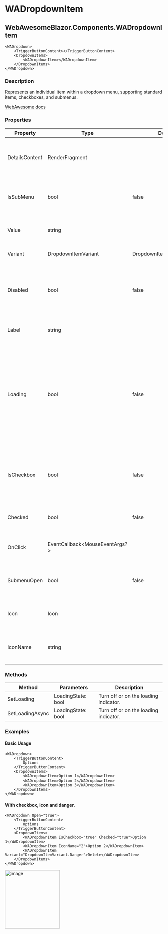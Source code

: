 # WADropdownItem
## WebAwesomeBlazor.Components.WADropdownItem

```HTML+Razor
<WADropdown>
    <TriggerButtonContent></TriggerButtonContent>
    <DropdownItems>
        <WADropdownItem></WADropdownItem>
    </DropdownItems>
</WADropdown>
```

### Description
Represents an individual item within a dropdown menu, supporting standard items, checkboxes, and submenus.

[WebAwesome docs](https://webawesome.com/docs/component)

### Properties
| Property | Type   | Default | Description                              |
|----------|--------|---------|------------------------------------------|
| DetailsContent | RenderFragment |  | Additional content or details to display after the label. |
| IsSubMenu | bool | false | If true, the menu item is rendered as a submenu item. |
| Value | string |  | An optional value for the menu item.  |
| Variant | DropdownItemVariant | DropdownItemVariant.Default | The type of menu item to render. |
| Disabled | bool | false | Adds the disabled attribute to disable the menu item so it cannot be selected. |
| Label | string |  | The text to display on the menu item |
| Loading | bool | false | Adds a loading spinner to indicate that a menu item is busy. Like a disabled menu item, clicks will be suppressed until the loading state is removed. |
| IsCheckbox | bool | false | Indicates the menu item can be checked. To use Checked, this value must be true. |
| Checked | bool | false | Draws the item in a checked state. |
| OnClick | EventCallback<MouseEventArgs?> |  | Triggered when the dropdown item is clicked |
| SubmenuOpen | bool | false | Whether the submenu is currently open. |
| Icon | Icon |  | An optional icon to display before the label. |
| IconName | string |  | An optional icon to display before the label. |

### Methods
| Method      | Parameters       | Description                              |
|-------------|------------------|------------------------------------------|
| SetLoading  | LoadingState: bool   | Turn off or on the loading indicator.     |
| SetLoadingAsync  | LoadingState: bool   | Turn off or on the loading indicator.     |

### Examples

#### Basic Usage
```HTML+Razor
<WADropdown>
    <TriggerButtonContent>
        Options
    </TriggerButtonContent>
    <DropdownItems>
        <WADropdownItem>Option 1</WADropdownItem>
        <WADropdownItem>Option 2</WADropdownItem>
        <WADropdownItem>Option 3</WADropdownItem>
    </DropdownItems>
</WADropdown>
```

#### With checkbox, icon and danger.
```HTML+Razor
<WADropdown Open="true">
    <TriggerButtonContent>
        Options
    </TriggerButtonContent>
    <DropdownItems>
        <WADropdownItem IsCheckbox="true" Checked="true">Option 1</WADropdownItem>
        <WADropdownItem IconName="2">Option 2</WADropdownItem>
        <WADropdownItem Variant="DropdownItemVariant.Danger">Delete</WADropdownItem>
    </DropdownItems>
</WADropdown>
```
<img width="175" height="187" alt="image" src="https://github.com/user-attachments/assets/d34858e5-9cae-4019-807f-133f779225c5" />
